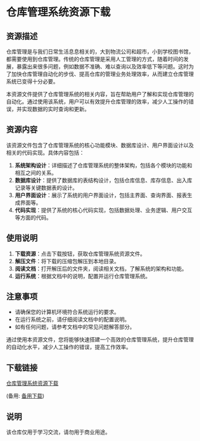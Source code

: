 # 仓库管理系统资源下载

## 资源描述

仓库管理是与我们日常生活息息相关的，大到物流公司和超市，小到学校图书馆，都需要使用到仓库管理。传统的仓库管理是采用人工管理的方式，随着时间的发展，暴露出来很多问题，例如数据不准确、难以查询以及效率低下等问题。这时为了加快仓库管理自动化的步伐、提高仓库的管理业务处理效率，从而建立仓库管理系统已变得十分必要。

本资源文件提供了仓库管理系统的相关内容，旨在帮助用户了解和实现仓库管理的自动化。通过使用该系统，用户可以有效提升仓库管理的效率，减少人工操作的错误，并实现数据的实时查询和更新。

## 资源内容

该资源文件包含了仓库管理系统的核心功能模块、数据库设计、用户界面设计以及相关的代码实现。具体内容包括：

1. **系统架构设计**：详细描述了仓库管理系统的整体架构，包括各个模块的功能和相互之间的关系。
2. **数据库设计**：提供了数据库的表结构设计，包括仓库信息、库存信息、出入库记录等关键数据表的设计。
3. **用户界面设计**：展示了系统的用户界面设计，包括主界面、查询界面、报表生成界面等。
4. **代码实现**：提供了系统的核心代码实现，包括数据处理、业务逻辑、用户交互等方面的代码。

## 使用说明

1. **下载资源**：点击下载按钮，获取仓库管理系统资源文件。
2. **解压文件**：将下载的压缩包解压到本地目录。
3. **阅读文档**：打开解压后的文件夹，阅读相关文档，了解系统的架构和功能。
4. **运行系统**：根据文档中的说明，配置并运行仓库管理系统。

## 注意事项

- 请确保您的计算机环境符合系统运行的要求。
- 在运行系统之前，请仔细阅读文档中的配置说明。
- 如有任何问题，请参考文档中的常见问题解答部分。

通过使用本资源文件，您将能够快速搭建一个高效的仓库管理系统，提升仓库管理的自动化水平，减少人工操作的错误，提高工作效率。

## 下载链接
[仓库管理系统资源下载](https://pan.quark.cn/s/7b6b6b1d1997) 

(备用: [备用下载](https://pan.baidu.com/s/1E0xSgfzChjR194RhN8mKzA?pwd=1234))

## 说明

该仓库仅用于学习交流，请勿用于商业用途。
